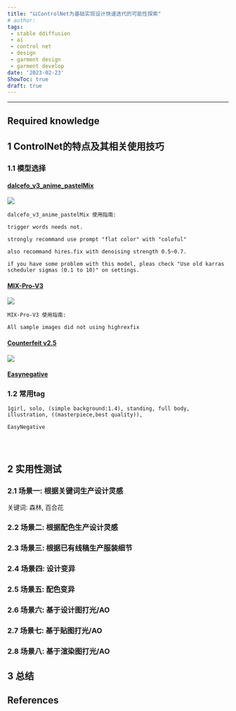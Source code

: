 ```yaml
---
title: "以ControlNet为基础实现设计快速迭代的可能性探索"
# author: 
tags:
 - stable ddiffusion
 - ai
 - control net
 - design
 - garment design
 - garment develop
date: '2023-02-23'
ShowToc: true
draft: true
---
```


<!--more-->

---

## Required knowledge

## 1 ControlNet的特点及其相关使用技巧

### 1.1 模型选择

#### [dalcefo_v3_anime_pastelMix](https://civitai.com/models/5398/dalcefov3animepastelmix)

![](Pasted%20image%2020230223225307.png)
```
dalcefo_v3_anime_pastelMix 使用指南:

trigger words needs not.

strongly recommand use prompt "flat color" with "coloful"

also recommand hires.fix with denoising strength 0.5~0.7.

if you have some problem with this model, pleas check "Use old karras scheduler sigmas (0.1 to 10)" on settings.
```


#### [MIX-Pro-V3](https://civitai.com/models/7241/mix-pro-v3)

![](Pasted%20image%2020230223225947.png)
```
MIX-Pro-V3 使用指南:

All sample images did not using highrexfix
```

#### [Counterfeit v2.5](https://huggingface.co/gsdf/Counterfeit-V2.5)

![](Pasted%20image%2020230224022458.png)

#### [Easynegative](https://huggingface.co/datasets/gsdf/EasyNegative)



### 1.2 常用tag
```
1girl, solo, (simple background:1.4), standing, full body, illustration, ((masterpiece,best quality)), 

EasyNegative
```

```

 
```
## 2 实用性测试

### 2.1 场景一: 根据关键词生产设计灵感
关键词: 森林, 百合花

### 2.2 场景二: 根据配色生产设计灵感


### 2.3 场景三: 根据已有线稿生产服装细节


### 2.4 场景四: 设计变异


### 2.5 场景五: 配色变异


### 2.6 场景六: 基于设计图打光/AO


### 2.7 场景七: 基于贴图打光/AO


### 2.8 场景八: 基于渲染图打光/AO


## 3 总结

## References